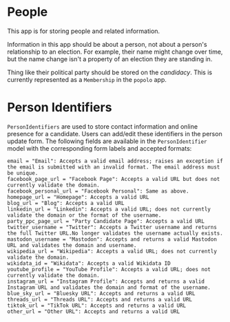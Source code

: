 # People

This app is for storing people and related information.

Information in this app should be about a person, not about a person's
relationship to an election. For example, their name might change over
time, but the name change isn't a property of an election they are
standing in.

Thing like their political party should be stored on the _candidacy_.
This is currently represented as a `Membership` in the `popolo` app.

# Person Identifiers

`PersonIdentifiers` are used to store contact information and online presence for a candidate. Users can add/edit these identifiers in the person update form. The following fields are available in the `PersonIdentifier` model with the corresponding form labels and accepted formats:
```
email = "Email": Accepts a valid email address; raises an exception if the email is submitted with an invalid format. The email address must be unique.
facebook_page_url = "Facebook Page": Accepts a valid URL but does not currently validate the domain.
facebook_personal_url = "Facebook Personal": Same as above. 
homepage_url = "Homepage": Accepts a valid URL
blog_url = "Blog": Accepts a valid URL
linkedin_url = "Linkedin": Accepts a valid URL; does not currently validate the domain or the format of the username.
party_ppc_page_url = "Party Candidate Page": Accepts a valid URL
twitter_username = "Twitter": Accepts a Twitter username and returns the full Twitter URL.No longer validates the username actually exists.
mastodon_username = "Mastodon": Accepts and returns a valid Mastodon URL and validates the domain and username.
wikipedia_url = "Wikipedia": Accepts a valid URL; does not currently validate the domain.
wikidata_id = "Wikidata": Accepts a valid Wikidata ID
youtube_profile = "YouTube Profile": Accepts a valid URL; does not currently validate the domain.
instagram_url = "Instagram Profile": Accepts and returns a valid Instagram URL and validates the domain and format of the username.
blue_sky_url = "Bluesky URL": Accepts and returns a valid URL
threads_url = "Threads URL": Accepts and returns a valid URL
tiktok_url = "TikTok URL": Accepts and returns a valid URL
other_url = "Other URL": Accepts and returns a valid URL
```